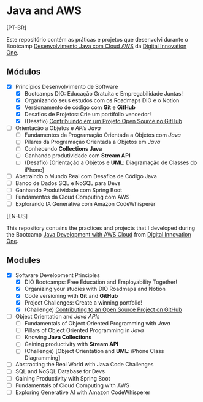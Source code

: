 # Java and AWS

[PT-BR]

Este repositório contém as práticas e projetos que desenvolvi durante o Bootcamp [Desenvolvimento Java com Cloud AWS](https://www.dio.me/bootcamp/coding-future-gft-aws-desenvolvimento-java-com-cloud-aws) da [Digital Innovation One](https://digitalinnovation.one/).

## Módulos

- [x] Princípios Desenvolvimento de Software
  - [x] Bootcamps DIO: Educação Gratuita e Empregabilidade Juntas!
  - [x] Organizando seus estudos com os Roadmaps DIO e o Notion
  - [x] Versionamento de código com **Git** e **GitHub**
  - [x] Desafios de Projetos: Crie um portifólio vencedor!
  - [x] (Desafio) [Contribuindo em um Projeto Open Source no GitHub](https://github.com/gabriel-abn/dio-lab-open-source)
- [ ] Orientação a Objetos e *APIs Java*
  - [ ] Fundamentos da Programação Orientada a Objetos com *Java*
  - [ ] Pilares da Programação Orientada a Objetos em *Java*
  - [ ] Conhecendo **Collections Java**
  - [ ] Ganhando produtividade com **Stream API**
  - [ ] (Desafio) [Orientação a Objetos e **UML**: Diagramação de Classes do iPhone]
- [ ] Abstraindo o Mundo Real com Desafios de Código Java
- [ ] Banco de Dados SQL e NoSQL para Devs
- [ ] Ganhando Produtividade com Spring Boot
- [ ] Fundamentos da Cloud Computing com AWS
- [ ] Explorando IA Generativa com Amazon CodeWhisperer

[EN-US]

This repository contains the practices and projects that I developed during the Bootcamp [Java Development with AWS Cloud](https://www.dio.me/bootcamp/coding-future-gft-aws-desenvolvimento-java-com-cloud-aws) from [Digital Innovation One](https://digitalinnovation.one/).

## Modules

- [x] Software Development Principles
  - [x] DIO Bootcamps: Free Education and Employability Together!
  - [x] Organizing your studies with DIO Roadmaps and Notion
  - [x] Code versioning with **Git** and **GitHub**
  - [x] Project Challenges: Create a winning portfolio!
  - [x] (Challenge) [Contributing to an Open Source Project on GitHub](https://github.com/gabriel-abn/dio-lab-open-source)
- [ ] Object Orientation and *Java APIs*
  - [ ] Fundamentals of Object Oriented Programming with *Java*
  - [ ] Pillars of Object Oriented Programming in *Java*
  - [ ] Knowing **Java Collections**
  - [ ] Gaining productivity with **Stream API**
  - [ ] (Challenge) [Object Orientation and **UML**: iPhone Class Diagramming]
- [ ] Abstracting the Real World with Java Code Challenges
- [ ] SQL and NoSQL Database for Devs
- [ ] Gaining Productivity with Spring Boot
- [ ] Fundamentals of Cloud Computing with AWS
- [ ] Exploring Generative AI with Amazon CodeWhisperer
